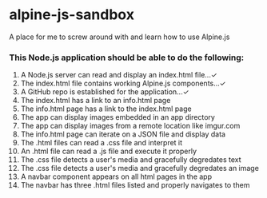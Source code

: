 # alpine-js-sandbox
A place for me to screw around with and learn how to use Alpine.js


### This Node.js application should be able to do the following:

1. A Node.js server can read and display an index.html file...✓
2. The index.html file contains working Alpine.js components...✓
3. A GitHub repo is established for the application...✓
4. The index.html has a link to an info.html page
5. The info.html page has a link to the index.html page
6. The app can display images embedded in an app directory
7. The app can display images from a remote location like imgur.com
8. The info.html page can iterate on a JSON file and display data
9. The .html files can read a .css file and interpret it
10. An .html file can read a .js file and execute it properly
11. The .css file detects a user's media and gracefully degredates text
12. The .css file detects a user's media and gracefully degredates an image
13. A navbar component appears on all html pages in the app
14. The navbar has three .html files listed and properly navigates to them
